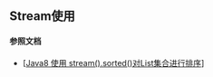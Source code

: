 ## Stream使用

#### 参照文档

- [[Java8 使用 stream().sorted()对List集合进行排序](https://www.cnblogs.com/codecat/p/10873757.html)]

